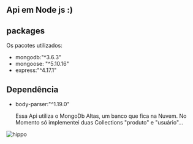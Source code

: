 ## Api em Node js :)

	
## packages
Os pacotes utilizados:
* mongodb:"^3.6.3"
* mongoose: "^5.10.16"
* express:"^4.17.1"
	
## Dependência 
* body-parser:"^1.19.0"

	Essa Api utiliza o MongoDb Altas, um banco que fica na Nuvem. No Momento só implementei duas Collections
	"produto" e "usuário"...
	

 ![hippo](https://media.giphy.com/media/LO8ipFG7sfgAPRyJW7/giphy.gif)


